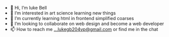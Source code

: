 - 👋 Hi, I’m luke Bell
- 👀 I’m interested in art science learning new things
- 🌱 I’m currently learning html in frontend simplified coarses
- 💞️ I’m looking to collaborate on web design and become a web developer
- 📫 How to reach me ...lukegb204vp@gmail.com or find me in the chat
  

<!---
9lgbell9/9lgbell9 is a ✨ special ✨ repository because its `README.md` (this file) appears on your GitHub profile.
You can click the Preview link to take a look at your changes.
--->
